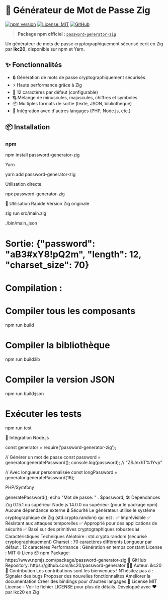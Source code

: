 # 🔐 Générateur de Mot de Passe Zig

[![npm version](https://img.shields.io/npm/v/password-generator-zig.svg)](https://www.npmjs.com/package/password-generator-zig)
[![License: MIT](https://img.shields.io/badge/License-MIT-yellow.svg)](https://opensource.org/licenses/MIT)
[![GitHub](https://img.shields.io/badge/GitHub-ikc20-blue.svg)](https://github.com/ikc20)

> **Package npm officiel :** [`password-generator-zig`](https://www.npmjs.com/package/password-generator-zig)

Un générateur de mots de passe cryptographiquement sécurisé écrit en Zig par **ikc20**, disponible sur npm et Yarn.

## ✨ Fonctionnalités

- 🔒 Génération de mots de passe cryptographiquement sécurisés
- ⚡ Haute performance grâce à Zig
- 🎯 12 caractères par défaut (configurable)
- 🔠 Mélange de minuscules, majuscules, chiffres et symboles
- 📦 Multiples formats de sortie (texte, JSON, bibliothèque)
- 🔌 Intégration avec d'autres langages (PHP, Node.js, etc.)

## 📦 Installation

### npm
npm install password-generator-zig

Yarn

yarn add password-generator-zig

Utilisation directe

npx password-generator-zig

🚀 Utilisation Rapide
Version Zig originale


zig run src/main.zig


./bin/main_json
# Sortie: {"password": "aB3#xY8!pQ2m", "length": 12, "charset_size": 70}


# Compilation : 


# Compiler tous les composants
npm run build

# Compiler la bibliothèque
npm run build:lib

# Compiler la version JSON
npm run build:json

# Exécuter les tests
npm run test

🔌 Intégration
Node.js


const generator = require('password-generator-zig');

// Générer un mot de passe
const password = generator.generatePassword();
console.log(password); // "ZSJnxhT%1Yvp"

// Avec longueur personnalisée
const longPassword = generator.generatePassword(16);

PHP/Symfony


<?php
require_once 'php/password_generator.php';

$generator = new ZigPasswordGenerator();
$password = $generator->generatePassword();
echo "Mot de passe: " . $password;

🛠️ Dépendances

    Zig 0.15.1 ou supérieur

    Node.js 14.0.0 ou supérieur (pour le package npm)

    Aucune dépendance externe
    

🔒 Sécurité

Le générateur utilise le système cryptographique de Zig (std.crypto.random) qui est :

    ✅ Imprévisible

    ✅ Résistant aux attaques temporelles

    ✅ Approprié pour des applications de sécurité

    ✅ Basé sur des primitives cryptographiques robustes
    

📊 Caractéristiques Techniques

    Aléatoire : std.crypto.random (sécurisé cryptographiquement)

    Charset : 70 caractères différents

    Longueur par défaut : 12 caractères

    Performance : Génération en temps constant

    License : MIT
    

🌐 Liens

    📦 npm Package: https://www.npmjs.com/package/password-generator-zig

    🐙 GitHub Repository: https://github.com/ikc20/password-generator

    👨‍💻 Auteur: ikc20

🤝 Contribution

Les contributions sont les bienvenues ! N'hésitez pas à :

    Signaler des bugs

    Proposer des nouvelles fonctionnalités

    Améliorer la documentation

    Créer des bindings pour d'autres langages
    

📄 License


MIT License - Voir le fichier LICENSE pour plus de détails.


Développé avec ❤️ par ikc20 en Zig



